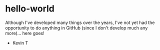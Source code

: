 # hello-world
Although I've developed many things over the years, I've not yet had the opportunity to do anything in GitHub (since I don't develop much any more)... here goes!
- Kevin T
